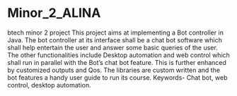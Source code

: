 # Minor_2_ALINA
btech minor 2 project
This project aims at implementing a Bot controller in Java. The bot controller at its interface shall be a chat bot software which shall help entertain the user and answer some basic queries of the user. The other functionalities include Desktop automation and web control which shall run in parallel with the Bot’s chat bot feature. This is further enhanced by customized outputs and Qos. The libraries are custom written and the bot features a handy user guide to run its course.
Keywords- Chat bot, web control, desktop automation.


